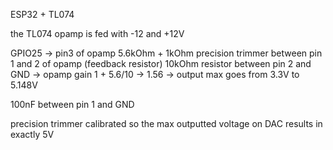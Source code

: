 ESP32 + TL074

the TL074 opamp is fed with -12 and +12V

GPIO25 -> pin3 of opamp
5.6kOhm + 1kOhm precision trimmer between pin 1 and 2 of opamp (feedback resistor)
10kOhm resistor between pin 2 and GND
-> opamp gain 1 + 5.6/10 -> 1.56
-> output max goes from 3.3V to 5.148V

100nF between pin 1 and GND

precision trimmer calibrated so the max outputted voltage on DAC results in exactly 5V
